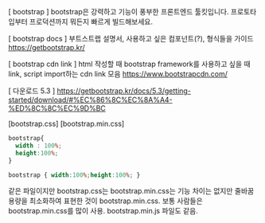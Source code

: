 [ bootstrap ]
bootstrap은 강력하고 기능이 풍부한 프론트엔드 툴킷입니다. 프로토타입부터 프로덕션까지 뭐든지 빠르게 빌드해보세요.

[ bootstrap docs ]
부트스트랩 설명서, 사용하고 싶은 컴포넌트(?), 형식들을 가이드
https://getbootstrap.kr/

[ bootstrap cdn link ]
html 작성할 때 bootstrap framework를 사용하고 싶을 때 link, script import하는 cdn link 모음
https://www.bootstrapcdn.com/

[ 다운로드 5.3 ]
https://getbootstrap.kr/docs/5.3/getting-started/download/#%EC%86%8C%EC%8A%A4-%ED%8C%8C%EC%9D%BC


[bootstrap.css]
[bootstrap.min.css]
```css
bootstrap{
  width : 100%;
  height:100%;
}
```

```css
bootstrap { width:100%;height:100%; }
```

같은 파일이지만 bootstrap.css는  bootstrap.min.css는 기능 차이는 없지만 줄바꿈 용량을 최소화하여 표현한 것이 bootstrap.min.css. 보통 사람들은 bootstrap.min.css를 많이 사용. bootstrap.min.js 파일도 같음.



